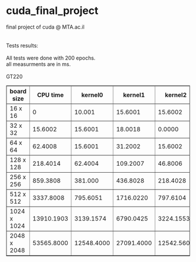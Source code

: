# cuda_final_project<br>
final project of cuda @ MTA.ac.il<br>
<br>
<br>
Tests results:<br>
<br>
All tests were done with 200 epochs.<br>
all measurments are in ms.<br>
<br>
GT220<br>
<table border="1">
<tr><th>board size  </th><th> CPU time </th><th>  kernel0  </th><th>  kernel1  </th><th> kernel2  </th><th>  kernel3  </th></tr>
<tr>
  <td>16 x 16</td>
  <td>0</td>
  <td>10.001</td>
  <td>15.6001</td>
  <td>15.6002</td>
  <td>15.5992</td></tr>
<tr>
  <td>32 x 32</td>
  <td>15.6002</td>
  <td>15.6001</td>
  <td>18.0018</td>
  <td>0.0000</td>
  <td>15.5992</td></tr>
<tr>
  <td>64 x 64</td>
  <td>62.4008</td>
  <td>15.6001</td>
  <td>31.2002</td>
  <td>15.6002</td>
  <td>31.1984</td></tr>
<tr>
  <td>128 x 128</td>
  <td>218.4014</td>
  <td>62.4004</td>
  <td>109.2007</td>
  <td>46.8006</td>
  <td>93.5953</td></tr>
<tr>
  <td>256 x 256</td>
  <td>859.3808</td>
  <td>381.000</td>
  <td>436.8028</td>
  <td>218.4028</td>
  <td>343.1956</td></tr>
<tr>
  <td>512 x 512</td>
  <td>3337.8008</td>
  <td>795.6051</td>
  <td>1716.0220</td>
  <td>797.6104</td>
  <td>1403.982</td></tr>
<tr>
  <td>1024 x 1024</td>
  <td>13910.1903</td
  ><td>3139.1574</td>
  <td>6790.0425</td>
  <td>3224.1553</td>
  <td>5551.929</td></tr>
<tr>
  <td>2048 x 2048</td>
  <td>53565.8000</td>
  <td>12548.4000</td>
  <td>27091.4000</td>
  <td>12542.5608</td>
  <td>22258.725</td></tr>
</table>

